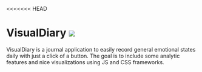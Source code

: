 <<<<<<< HEAD
# VisualDiary ![](https://img.shields.io/github/commit-activity/y/aekari/Capstone?style=plastic)

VisualDiary is a journal application to easily record general emotional states daily with just a click of a button. The goal is to include some analytic features and nice visualizations using JS and CSS frameworks.

<!--- 
VisualDiary is a journal application to easily record general emotional states daily with just a click of a button. It has some analytic features and nice visualizations.

## TABLE OF CONTENTS


## INSTALLATION

VisualDiary MT is not ready for release at this time. Follow for updates.

<!--- 
To clone this repository to your local machine, follow these steps:

1. Open a terminal or command prompt on your computer.
2. Navigate to the directory where you want to clone the repository.
3. Copy the HTTPS URL of the repository from the GitHub website.
4. In the terminal or command prompt, enter the following command:

```sh
git clone <paste the copied URL>
```

5. Press Enter to execute the command. Git will create a new directory with the same name as the repository and download all the files into it.

```sh
git clone https://github.com/aekari/VisualDiary.git
```

6. If you have set up SSH keys, you can use the SSH URL instead of the HTTPS URL to clone the repository:
```sh
git clone git@github.com:aekari/VisualDiary.git
```

7. Once the repository is cloned, you can start working on it on your local machine.

For more information on Git commands and how to use Git, refer to the [official Git documentation](https://git-scm.com/doc).

## USAGE

<include screenshots and instructions>

## Contributing

## CREDITS

## LICENSE

///////////
## Resources
- https://getbootstrap.com/docs/5.0/getting-started/introduction/
- https://startbootstrap.com/template/bare

## Tools
=======
# Charis ![](https://img.shields.io/github/commit-activity/y/aekari/Capstone?style=plastic)
Charis is an in-progress visual diary application that will have analytics and mood tracking features.

<!---
## Installation

Use the package manager [pip](https://pip.pypa.io/en/stable/) to install foobar.

```bash
pip install foobar
```

## Usage

```python
import foobar

# returns 'words'
foobar.pluralize('word')

# returns 'geese'
foobar.pluralize('goose')

# returns 'phenomenon'
foobar.singularize('phenomena')
```

## Contributing

Pull requests are welcome. For major changes, please open an issue first
to discuss what you would like to change.

Please make sure to update tests as appropriate.

## License

[LINK NAME](https://choosealicense.com/licenses/LISCENCENAME/)
>>>>>>> ada7fba838cbc494017da2a2bd6decf7ae6ec39c
-->
